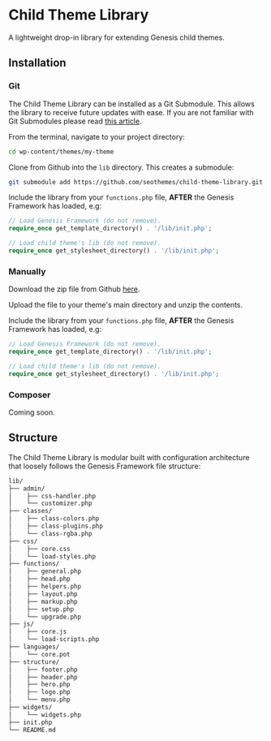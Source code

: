 # Child Theme Library

A lightweight drop-in library for extending Genesis child themes.

## Installation

### Git

The Child Theme Library can be installed as a Git Submodule. This allows the library to receive future updates with ease. If you are not familiar with Git Submodules please read [this article](https://gist.github.com/gitaarik/8735255).

From the terminal, navigate to your project directory:

```sh
cd wp-content/themes/my-theme
```

Clone from Github into the `lib` directory. This creates a submodule:

```sh
git submodule add https://github.com/seothemes/child-theme-library.git lib
```

Include the library from your `functions.php` file, **AFTER** the Genesis Framework has loaded, e.g:

```php
// Load Genesis Framework (do not remove).
require_once get_template_directory() . '/lib/init.php';

// Load child theme's lib (do not remove).
require_once get_stylesheet_directory() . '/lib/init.php';
```

### Manually

Download the zip file from Github [here](https://github.com/seothemes/child-theme-library/archive/master.zip).

Upload the file to your theme's main directory and unzip the contents.

Include the library from your `functions.php` file, **AFTER** the Genesis Framework has loaded, e.g:

```php
// Load Genesis Framework (do not remove).
require_once get_template_directory() . '/lib/init.php';

// Load child theme's lib (do not remove).
require_once get_stylesheet_directory() . '/lib/init.php';
```

### Composer

Coming soon.

## Structure

The Child Theme Library is modular built with configuration architecture that loosely follows the Genesis Framework file structure:

```sh
lib/
├── admin/
│    ├── css-handler.php
│    └── customizer.php
├── classes/
│    ├── class-colors.php
│    ├── class-plugins.php
│    └── class-rgba.php
├── css/
│    ├── core.css
│    └── load-styles.php
├── functions/
│    ├── general.php
│    ├── head.php
│    ├── helpers.php
│    ├── layout.php
│    ├── markup.php
│    ├── setup.php
│    └── upgrade.php
├── js/
│    ├── core.js
│    └── load-scripts.php
├── languages/
│    └── core.pot
├── structure/
│    ├── footer.php
│    ├── header.php
│    ├── hero.php
│    ├── logo.php
│    └── menu.php
├── widgets/
│    └── widgets.php
├── init.php
└── README.md
```